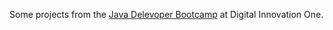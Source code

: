 Some projects from the [Java Delevoper Bootcamp](https://digitalinnovation.one/bootcamps/inter-java-developer) at Digital Innovation One.

